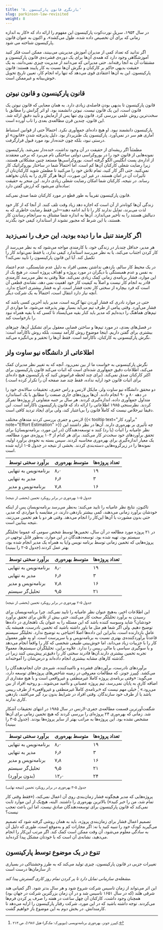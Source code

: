 ```yaml
---
title: '۵. بازنگری قانون پارکینسون'
slug: parkinson-law-revisited
weight: 8
---
```


در سال ۱۹۵۴، سریل نورت‌کوت پارکینسون این مفهوم را ارائه داد که «کار به اندازه زمانی که برای آن تخصیص داده شده، طول می‌کشد»، و اکنون به عنوان قانون پارکینسون شناخته می شود.

 اگر ندانید که تعداد کمی از مدیران آموزش مدیریتی می‌بینند، ممکن است فکر کنید آموزشگاهی وجود دارد که همه‌ی آن‌ها برای یک دوره‌ی فشرده‌ی قانون پارکینسون و مشتقات آن به آنجا رفته‌اند. حتی مدیرانی که می‌دانند از مدیریت چیزی نمی‌دانند، به یک حقیقت بدیهی حاکم بر کارکنان و نگرش آن‌ها نسبت به کار پایبند هستند: قانون پارکینسون. این به آن‌ها اعتقادی قوی می‌دهد که تنها راه انجام کار، تعیین تاریخ تحویل خوش‌بینانه و غیرممکن است. 

## قانون پارکینسون و قانون نیوتن

قانون پارکینسون تا بدیهی بودن فاصله‌ی زیادی دارد. به همان معنایی که قانون نیوتن یک قانون است، این یک قانون نیست. نیوتن دانشمند بود. او اثر گرانش را مطابق با سخت‌ترین روش علمی بررسی کرد. قانون وی تنها پس از آزمایش و تأیید دقیق ارائه شد. این قانون، چندین قرن مطالعه‌‌ی بعدی را تاب آورده است.

پارکینسون دانشمند نبود. او هیچ داده‌ای جمع‌آوری نکرد. احتمالاً حتی از قوانین استنباط آماری هم سر در نمی‌آورد. پارکینسون یک طنزپرداز بود. دلیل پذیرفته شدن «قانون» او درستی نبود، بلکه چون خنده‌دار بود مورد قبول قرار‌گرفت.

مطمئناً اگر ریشه‌ای از حقیقت در آن وجود نداشت، خنده‌دار نمی‌شد. پارکینسون نمونه‌هایی از قانون خود را در بوروکراسی دولتی ساختگی نام می‌برد که برخی معتقدند از اداره‌ی پست انگلیس الگو گرفته است. بوروکراسی‌ها مستعد چنین مشکلاتی هستند، زیرا رضایت شغلی کارکنان آن‌ها کم است. اما احتمالاً شما در ساختار بوروکراتیک کار نمی‌کنید. حتی اگر کار کنید، تمام تلاش خود را می‌کنید تا مطمئن شوید کارکنان‌تان از تأثیرات آن در امان هستند. در غیر این صورت، آن‌ها هرگز کاری را به پایان نخواهند رساند. در نتیجه، کارکنان شما امکان رضایت شغلی زیادی دارند. این منجر به حقیقت ساده‌ای می‌شود که ارزش گفتن دارد:

قانون پارکینسون تقریباً به طور قطع در مورد کارکنان شما صدق نمی‌کند.

زندگی آن‌ها کوتاه‌تر از آن است که اجازه دهد زیاد وقت تلف کنند. از آنجا که از کار خود لذت می‌برند، تمایل ندارند کار را تا ابد ادامه دهند—این فقط رضایت خاطری که به دنبالش هستند را به تأخیر می‌اندازد. آن‌ها به اندازه شما مشتاق به سرانجام رساندن کار هستند، با این شرط که مجبور نشوند از استاندارد کیفی خود بگذرند.

## اگر کارمند تنبل ما را دیده بودید، این حرف را نمی‌زدید

 هر مدیر، حداقل چندبار در زندگی خود، با کارمندی مواجه می‌شود که به نظر می‌رسد از کار کردن اجتناب می‌کند، یا به نظر می‌رسد استاندارد کیفی ندارد، یا فقط نمی‌تواند کار را تکمیل کند. آیا این قانون پارکینسون را تأیید نمی‌کند؟ 

در یک محیط کار سالم، بازدهی نداشتن بعضی افراد به دلیل عدم شایستگی، عدم اعتماد به نفس و عدم همبستگی با دیگران در مورد پروژه و اهداف پروژه است. در هیچ یک از این موارد، فشار برنامه‌ی زمانی کمک زیادی نمی‌کند. مثلاً وقتی به نظر می‌رسد کارمندی قادر به انجام کار نیست و اصلاً به کیفیت کار خود اهمیت نمی دهد، نشانه‌ی قطعی آن است که فرد بیچاره از سختی کار تحت فشار است. او به فشار بیشتری احتیاج ندارد. آنچه نیاز دارد انتقال است، احتمالاً به یک شرکت دیگر. 

حتی در موارد نادری كه فشار آوردن تنها گزینه است، مدیر باید آخرین کسی باشد که فشار می‌آورد. وقتی پیامی از طرف تیم می‌آید بسیار بهتر پذیرفته می‌شود. ما مواردی از تیم‌های هماهنگ را دیده‌ایم که مدیر باید کنار بقیه می‌ایستاد تا کسی که با بقیه همراه نبود را بازخواست کند.

در فصل‌های بعدی، در مورد تیم‌ها و ساختن فضایی معقول برای تشکیل آن‌ها، چیز‌های بیشتری برای گفتن داریم. اینجا موضوع روش کارآمد نیست، بلکه روش ناکارآمد است: نگرش پارکینسونی به کارکنان، ناکارآمد است. فقط آن‌ها را تحقیر و بی‌انگیزه می‌کند.

## اطلاعاتی از دانشگاه نیو ساوت ولز

نگرش پارکینسونی به خواست ما از بین‌ نمی‌رود. آنچه که به تغییر نظر مدیران کمک می‌کند، اطلاعات دقیق جمع‌آوری شده‌ای است که اثبات می‌کند قانون پارکینسون برای اکثر کارکنان صدق نمی‌کند. (برای چند لحظه فراموش کنید که پارکینسون هیچ داده‌ای برای اثبات قانون خود ارایه نداده، فقط چند صد صفحه آن را تکرار کرده است.)

دو محقق دانشگاه نیو ساوت ولز، مایکل لارنس و راس جفری، تحقیقات سالانه‌ی خود را در دهه ۸۰ و ۹۰ انجام دادند. آن‌ها پروژه‌های جاری صنعت را مطابق با یک استاندارد متداول جمع‌آوری داده‌، اندازه‌گیری کردند. هر سال بر جنبه متفاوتی از پروژه‌ها تمرکز کردند. نظرسنجی ۱۹۸۵ اطلاعاتی را ارائه داد که قانون پارکینسون ناکارآمد است. این دقیقاَ تیرخلاص نیست که کاملاً قانون را بی‌اعتبار کند، ولی برای ایجاد تردید کافی است.

لارنس و جفری بررسی کردند متدهای مختلف {{< tooltip text="برآورد کار" note="Effort Estimation" >}} چه تأثیری بر بهره‌وری دارند. آن‌ها در نظر داشتند این نظر عامیانه را اثبات (یا رد) کنند ه توسعه‌دهندگان (در این مورد، برنامه‌نویسان) برای تحقق برآوردهای خود سخت‌تر کار می‌کنند. برای هر کدام از ۱۰۳ پروژه‌ی مورد مطالعه، یک معیار اندازه‌گیری برای بهره‌وری محاسبه کردند. سپس بسته به نحوه‌ی برآورد اولیه، نمونه‌ها را در زیرگروه‌هایی دسته‌بندی کردند. بخشی از نتیجه در جدول ۵-۱ ارایه شده است.

|**برآورد سختی توسط**|**متوسط بهره‌وری**|**تعداد پروژه‌ها**|
|--- |--- |--- |
|برنامه‌نویس به تنهایی|۸٫۰|۱۹|
|مدیر به تنهایی|۶٫۶|۳|
|برنامه‌نویس و مدیر|۷٫۸|۱۶|

<small>جدول ۵-۱ بهره‌وری در برابر رویکرد تخمین (بخشی از نتیجه)</small>

تاکنون، نتایج نظر عامیانه را تایید می‌کنند: به‌نظر می‌رسد برنامه‌نویسان پس از اینکه خودشان برآورد زمانی می‌دهند، کمی بیشتر بازدهی دارند، در مقایسه یا مواردی که مدیر، حتی بدون مشورت با آن‌ها این‌کار را انجام می‌دهد. وقتی هر دو با هم تخمین می‌زنند، نتیجه بینابین است.

در ۲۱ پروژه مورد مطالعه در آن سال، تخمین‌ها توسط شخص سومی که عموما تحلیلگر سیستم بود، تهیه شده‌ بود. توسعه‌دهندگان در این موارد، به‌طور قابل توجهی در پروژه‌هایی که تخمین زمانی توسط برنامه نویس و/یا به همراه یک مدیر انجام شده بود، بهتر عمل کردند.(جدول ۵-۲ را ببینید)

|**برآورد سختی توسط**|**متوسط بهره‌وری**|**تعداد پروژه‌ها**|
|--- |--- |--- |
|برنامه‌نویس به تنهایی|۸٫۰|۱۹|
|مدیر به تنهایی|۶٫۶|۳|
|برنامه‌نویس و مدیر|۷٫۸|۱۶|
|تحلیل‌گر سیستم|۹٫۵|۲۱|

<small>جدول ۵-۲ بهره‌وری در برابر رویکرد تخمین (بخشی از نتیجه)</small>

این اطلاعات اخیر، به‌هیج عنوان نظر عامیانه را تایید نمی‌کند. چرا برنامه‌نویسان برای رسیدن به برآورد تحلیلگر سخت کار می‌کنند، حتی بیش از تلاش برای تحقق برآورد خودشان؟ شاید وسوسه کننده باشد که این مسئله را به عنوان یک ناهنجاری در داده‌ها توضیح دهیم. ولی اگر شما هم مثل ما باور داشته باشید که تخمین نادرست، همیشه یک عامل بازدارنده است، بنابراین این داده‌ها اصلا احتیاجی به توضیح ندارد. تحلیلگر سیستم قاعدتاً برآوردکننده‌ی بهتری نسبت به برنامه‌نویس و یا سرپرست است. او به طور معمول کار را با جزییات زیاد می‌داند، اما خوش‌بینی طبیعی شخصی که کار را واقعاً انجام می‌دهد و یا سوگیری سیاسی یا مالی رییس را ندارد. علاوه‌ بر‌این، تحلیلگران سیستم‌ها، معمولا تجربه تخمین بیشتری دارند.آن‌ها قادرند سختی کار را دقیق‌تر پیش‌بینی کنند زیرا در گذشته کارهای مشابه بیشتری انجام داده‌اند و درس‌شان را آموخته‌اند.

برآوردهای نادرست، برآوردهای فشرده و نا‌امیدکننده، شیره‌ی جان انجام‌دهندگان را می‌کشد. کِیپرز جونز، که مطالعات معروفی در زمینه شاخص‌های پروژه‌های توسعه دارد،‌ می‌گوید: «وقتی برنامه‌ی پروژه کاملا غیرمنطقی و غیرواقعی است و با هیچ مقداری از اضافه کاری به پایان نمی‌رسد، تیم پروژه عصبانی و ناامید می‌شوند...و روحیه افراد از بین می‌رود.» [^1] خیلی مهم نیست که «برنامه‌ی کاملاً غیر‌منطقی و غیرواقعی» از طرف رییس باشد یا از طرف خود سازندگان. وقتی افراد در شرایط بدون برد گیر می‌افتند، بازدهی کاری ندارند.

شگفت‌آورترین قسمت مطالعه‌ی جفری-لارنس در سال ۱۹۸۵ در انتهای تحقیقات آشکار شد. زمانی که بهره‌وری ۲۴ پروژه‌ای را بررسی کردند که هیچ تخمین زمانی برای آن‌ها مشخص نشده بود. این پروژه‌ها به مراتب بهتر از سایر پروژه‌ها بودند. (جدول ۵-۳ را ببینید)

|**برآورد سختی توسط**|**متوسط بهره‌وری**|**تعداد پروژه‌ها**|
|--- |--- |--- |
|برنامه‌نویس به تنهایی|۸٫۰|۱۹|
|مدیر به تنهایی|۶٫۶|۳|
|برنامه‌نویس و مدیر|۷٫۸|۱۶|
|تحلیل‌گر سیستم|۹٫۵|۲۱|
|(بدون برآورد)|۱۲٫۰|۲۴|

<small>جدول ۵-۳ بهره‌وری در برابر رویکرد تخمین (نتیجه نهایی)</small>

پروژه‌هایی که مدیر هیچگونه فشار زمان‌بندی روی آن اعمال نمی‌کند، («فقط وقتی کار تمام شد، من را خبر کنید») بالاترین بهره‌وری را داشتند. البته، هیچ‌یک از این موارد ثابت نمی‌کند که قانون پارکینسون برای توسعه‌دهندگان صادق نیست. اما این باعث تعجب نیست؟

تصمیم اعمال فشار برای زمان‌بندی پروژه، باید به همان روشی گرفته شود که تصمیم می‌گیرید کودک خود را تنبیه کنید یا نه: اگر مجازات کم و به‌موقع است، طوری که دلیل آن به سادگی معلوم می‌شود، آن وقت ممکن است کمک کند. اگر مرتب این‌کار را انجام می‌دهید، نشانه‌ی آن است که با خودتان مشکل پیدا کرده‌اید.

## تنوع در یک موضوع توسط پارکینسون

تغییرات جزیی در قانون پارکینسون، چیزی تولید می‌کند که به طرز وحشتناکی در بسیاری از سازمان‌ها درست است:

<em>مشغله‌ی سازمانی تمایل دارد تا پر کردن تمام روز کاری گسترش پیدا کند.</em>

این اثر می‌تواند از زمان تاسیس شرکت شروع شود و هر سال بدتر شود. اگر کمپانی هند شرقی هلند (که در سال ۱۶۵۱ تاسیس شد و در آن زمان بزرگترین شرکت در جهان بود) همچنان وجود داشت، کارکنان آن چهل ساعت در هفته را صرف پر کردن فرم‌ها می‌کردند. توجه داشته باشید که در این مورد، شرکت رفتار پارکینسون را ارایه می‌دهد تا کارمندانش. در بخش دوم به این موضوع باز خواهیم گشت.

[^1]:
    <small>کیپرز جونز، بهره‌وری برنامه‌نویسی (نیویورک: مک‌گرا-هیل ۱۹۸۶)، ص.۲۱۳.</small>
